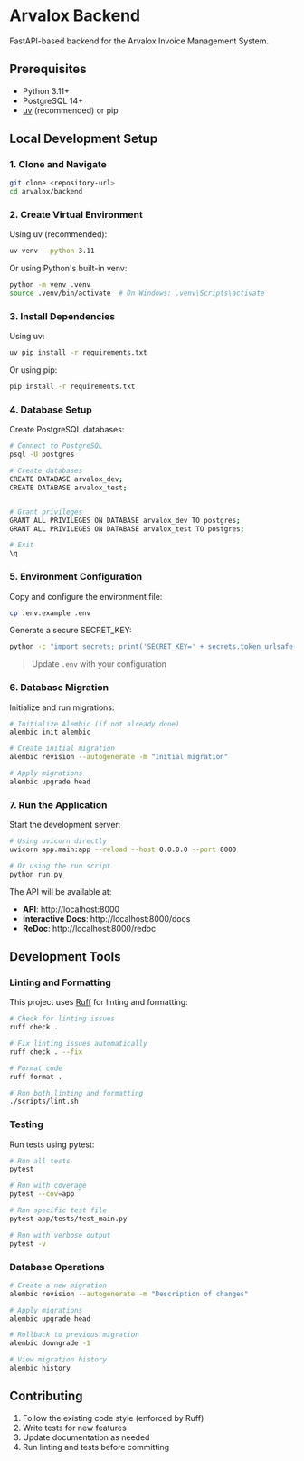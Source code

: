 # Arvalox Backend

FastAPI-based backend for the Arvalox Invoice Management System.

## Prerequisites

- Python 3.11+
- PostgreSQL 14+
- [uv](https://docs.astral.sh/uv/) (recommended) or pip

## Local Development Setup

### 1. Clone and Navigate

```bash
git clone <repository-url>
cd arvalox/backend
```

### 2. Create Virtual Environment

Using uv (recommended):
```bash
uv venv --python 3.11
```

Or using Python's built-in venv:
```bash
python -m venv .venv
source .venv/bin/activate  # On Windows: .venv\Scripts\activate
```

### 3. Install Dependencies

Using uv:
```bash
uv pip install -r requirements.txt
```

Or using pip:
```bash
pip install -r requirements.txt
```

### 4. Database Setup

Create PostgreSQL databases:
```bash
# Connect to PostgreSQL
psql -U postgres

# Create databases
CREATE DATABASE arvalox_dev;
CREATE DATABASE arvalox_test;


# Grant privileges
GRANT ALL PRIVILEGES ON DATABASE arvalox_dev TO postgres;
GRANT ALL PRIVILEGES ON DATABASE arvalox_test TO postgres;

# Exit
\q
```

### 5. Environment Configuration

Copy and configure the environment file:
```bash
cp .env.example .env
```

Generate a secure SECRET_KEY:
```bash
python -c "import secrets; print('SECRET_KEY=' + secrets.token_urlsafe(32))"
```

> Update `.env` with your configuration

### 6. Database Migration

Initialize and run migrations:
```bash
# Initialize Alembic (if not already done)
alembic init alembic

# Create initial migration
alembic revision --autogenerate -m "Initial migration"

# Apply migrations
alembic upgrade head
```

### 7. Run the Application

Start the development server:
```bash
# Using uvicorn directly
uvicorn app.main:app --reload --host 0.0.0.0 --port 8000

# Or using the run script
python run.py
```

The API will be available at:
- **API**: http://localhost:8000
- **Interactive Docs**: http://localhost:8000/docs
- **ReDoc**: http://localhost:8000/redoc

## Development Tools

### Linting and Formatting

This project uses [Ruff](https://docs.astral.sh/ruff/) for linting and formatting:

```bash
# Check for linting issues
ruff check .

# Fix linting issues automatically
ruff check . --fix

# Format code
ruff format .

# Run both linting and formatting
./scripts/lint.sh
```

### Testing

Run tests using pytest:
```bash
# Run all tests
pytest

# Run with coverage
pytest --cov=app

# Run specific test file
pytest app/tests/test_main.py

# Run with verbose output
pytest -v
```

### Database Operations

```bash
# Create a new migration
alembic revision --autogenerate -m "Description of changes"

# Apply migrations
alembic upgrade head

# Rollback to previous migration
alembic downgrade -1

# View migration history
alembic history
```

## Contributing

1. Follow the existing code style (enforced by Ruff)
2. Write tests for new features
3. Update documentation as needed
4. Run linting and tests before committing

